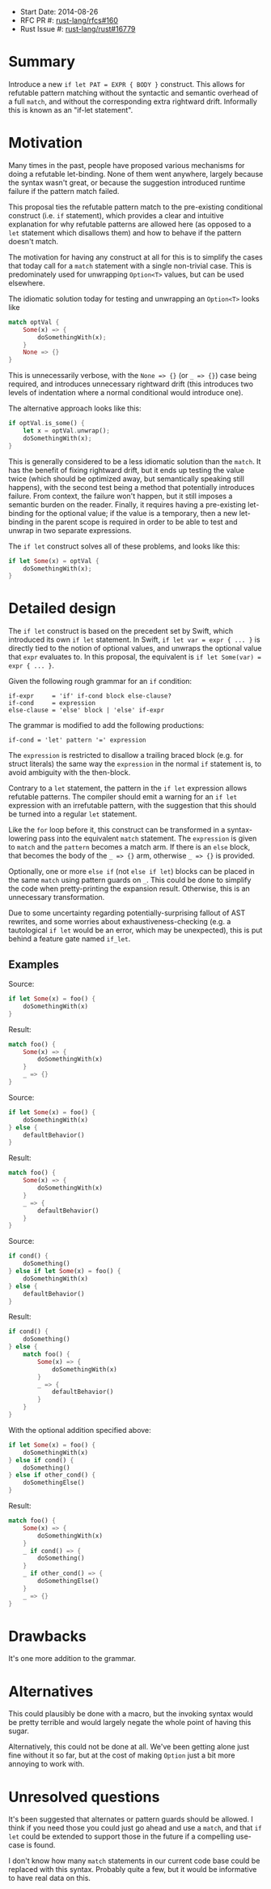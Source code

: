 - Start Date: 2014-08-26
- RFC PR #: [rust-lang/rfcs#160](https://github.com/rust-lang/rfcs/pull/160)
- Rust Issue #: [rust-lang/rust#16779](https://github.com/rust-lang/rust/issues/16779)

# Summary

Introduce a new `if let PAT = EXPR { BODY }` construct. This allows for refutable pattern matching
without the syntactic and semantic overhead of a full `match`, and without the corresponding extra
rightward drift. Informally this is known as an "if-let statement".

# Motivation

Many times in the past, people have proposed various mechanisms for doing a refutable let-binding.
None of them went anywhere, largely because the syntax wasn't great, or because the suggestion
introduced runtime failure if the pattern match failed.

This proposal ties the refutable pattern match to the pre-existing conditional construct (i.e. `if`
statement), which provides a clear and intuitive explanation for why refutable patterns are allowed
here (as opposed to a `let` statement which disallows them) and how to behave if the pattern doesn't
match.

The motivation for having any construct at all for this is to simplify the cases that today call for
a `match` statement with a single non-trivial case. This is predominately used for unwrapping
`Option<T>` values, but can be used elsewhere.

The idiomatic solution today for testing and unwrapping an `Option<T>` looks like

```rust
match optVal {
    Some(x) => {
        doSomethingWith(x);
    }
    None => {}
}
```

This is unnecessarily verbose, with the `None => {}` (or `_ => {}`) case being required, and
introduces unnecessary rightward drift (this introduces two levels of indentation where a normal
conditional would introduce one).

The alternative approach looks like this:

```rust
if optVal.is_some() {
    let x = optVal.unwrap();
    doSomethingWith(x);
}
```

This is generally considered to be a less idiomatic solution than the `match`. It has the benefit of
fixing rightward drift, but it ends up testing the value twice (which should be optimized away, but
semantically speaking still happens), with the second test being a method that potentially
introduces failure. From context, the failure won't happen, but it still imposes a semantic burden
on the reader. Finally, it requires having a pre-existing let-binding for the optional value; if the
value is a temporary, then a new let-binding in the parent scope is required in order to be able to
test and unwrap in two separate expressions.

The `if let` construct solves all of these problems, and looks like this:

```rust
if let Some(x) = optVal {
    doSomethingWith(x);
}
```

# Detailed design

The `if let` construct is based on the precedent set by Swift, which introduced its own `if let`
statement. In Swift, `if let var = expr { ... }` is directly tied to the notion of optional values,
and unwraps the optional value that `expr` evaluates to. In this proposal, the equivalent is `if let
Some(var) = expr { ... }`.

Given the following rough grammar for an `if` condition:

```
if-expr     = 'if' if-cond block else-clause?
if-cond     = expression
else-clause = 'else' block | 'else' if-expr
```

The grammar is modified to add the following productions:

```
if-cond = 'let' pattern '=' expression
```

The `expression` is restricted to disallow a trailing braced block (e.g. for struct literals) the
same way the `expression` in the normal `if` statement is, to avoid ambiguity with the then-block.

Contrary to a `let` statement, the pattern in the `if let` expression allows refutable patterns. The
compiler should emit a warning for an `if let` expression with an irrefutable pattern, with the
suggestion that this should be turned into a regular `let` statement.

Like the `for` loop before it, this construct can be transformed in a syntax-lowering pass into the
equivalent `match` statement. The `expression` is given to `match` and the `pattern` becomes a match
arm. If there is an `else` block, that becomes the body of the `_ => {}` arm, otherwise `_ => {}` is
provided.

Optionally, one or more `else if` (not `else if let`) blocks can be placed in the same `match` using
pattern guards on `_`. This could be done to simplify the code when pretty-printing the expansion
result. Otherwise, this is an unnecessary transformation.

Due to some uncertainty regarding potentially-surprising fallout of AST rewrites, and some worries
about exhaustiveness-checking (e.g. a tautological `if let` would be an error, which may be
unexpected), this is put behind a feature gate named `if_let`.

## Examples

Source:

```rust
if let Some(x) = foo() {
    doSomethingWith(x)
}
```

Result:

```rust
match foo() {
    Some(x) => {
        doSomethingWith(x)
    }
    _ => {}
}
```

Source:

```rust
if let Some(x) = foo() {
    doSomethingWith(x)
} else {
    defaultBehavior()
}
```

Result:

```rust
match foo() {
    Some(x) => {
        doSomethingWith(x)
    }
    _ => {
        defaultBehavior()
    }
}
```

Source:

```rust
if cond() {
    doSomething()
} else if let Some(x) = foo() {
    doSomethingWith(x)
} else {
    defaultBehavior()
}
```

Result:

```rust
if cond() {
    doSomething()
} else {
    match foo() {
        Some(x) => {
            doSomethingWith(x)
        }
        _ => {
            defaultBehavior()
        }
    }
}
```

With the optional addition specified above:

```rust
if let Some(x) = foo() {
    doSomethingWith(x)
} else if cond() {
    doSomething()
} else if other_cond() {
    doSomethingElse()
}
```

Result:

```rust
match foo() {
    Some(x) => {
        doSomethingWith(x)
    }
    _ if cond() => {
        doSomething()
    }
    _ if other_cond() => {
        doSomethingElse()
    }
    _ => {}
}
```

# Drawbacks

It's one more addition to the grammar.

# Alternatives

This could plausibly be done with a macro, but the invoking syntax would be pretty terrible and
would largely negate the whole point of having this sugar.

Alternatively, this could not be done at all. We've been getting alone just fine without it so far,
but at the cost of making `Option` just a bit more annoying to work with.

# Unresolved questions

It's been suggested that alternates or pattern guards should be allowed. I think if you need those
you could just go ahead and use a `match`, and that `if let` could be extended to support those in
the future if a compelling use-case is found.

I don't know how many `match` statements in our current code base could be replaced with this
syntax. Probably quite a few, but it would be informative to have real data on this.
